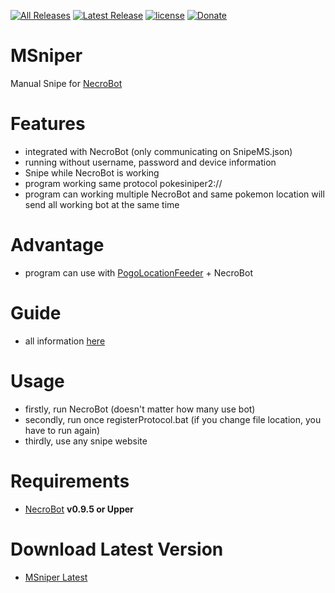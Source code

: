 [![All Releases](https://img.shields.io/github/downloads/msx752/MSniper/total.svg?maxAge=100)](https://github.com/msx752/MSniper/releases)
[![Latest Release](https://img.shields.io/github/release/msx752/MSniper.svg?maxAge=100)](https://github.com/msx752/MSniper/releases/latest)
[![license](https://img.shields.io/github/license/msx752/MSniper.svg?maxAge=259200)](https://github.com/msx752/MSniper/blob/master/LICENSE.md)
[![Donate](https://img.shields.io/badge/Donate-PayPal-purple.svg)](https://www.paypal.me/mustafasalih)
# MSniper
Manual Snipe for [NecroBot](https://github.com/NoxxDev/NecroBot)

# Features
- integrated with NecroBot (only communicating on SnipeMS.json)
- running without username, password and device information
- Snipe while NecroBot is working
- program working same protocol pokesiniper2:// 
- program can working multiple NecroBot and same pokemon location will send all working bot at the same time

# Advantage
- program can use with [PogoLocationFeeder](https://github.com/5andr0/PogoLocationFeeder/releases/latest) +  NecroBot

# Guide
- all information [here](https://github.com/msx752/MSniper/wiki/MSniper-Manual-Snipping-Guide)

# Usage
- firstly, run NecroBot (doesn't matter how many use bot)
- secondly, run once registerProtocol.bat (if you change file location, you have to run again)
- thirdly, use any snipe website

# Requirements
- [NecroBot](https://github.com/NoxxDev/NecroBot/releases/latest) **v0.9.5 or Upper**

# Download Latest Version
- [MSniper Latest](https://github.com/msx752/MSniper/releases/latest)
